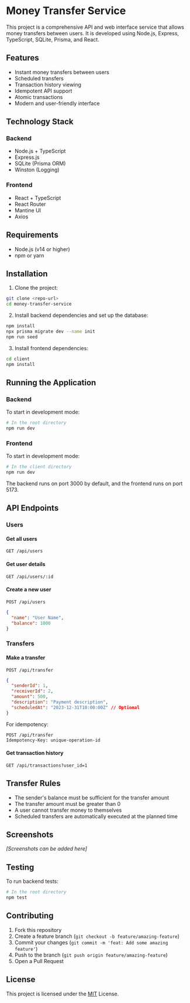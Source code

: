 # Money Transfer Service

This project is a comprehensive API and web interface service that allows money transfers between users. It is developed using Node.js, Express, TypeScript, SQLite, Prisma, and React.

## Features

- Instant money transfers between users
- Scheduled transfers
- Transaction history viewing
- Idempotent API support
- Atomic transactions
- Modern and user-friendly interface

## Technology Stack

### Backend
- Node.js + TypeScript
- Express.js
- SQLite (Prisma ORM)
- Winston (Logging)

### Frontend
- React + TypeScript
- React Router
- Mantine UI
- Axios

## Requirements

- Node.js (v14 or higher)
- npm or yarn

## Installation

1. Clone the project:
```bash
git clone <repo-url>
cd money-transfer-service
```

2. Install backend dependencies and set up the database:
```bash
npm install
npx prisma migrate dev --name init
npm run seed
```

3. Install frontend dependencies:
```bash
cd client
npm install
```

## Running the Application

### Backend 
To start in development mode:
```bash
# In the root directory
npm run dev
```

### Frontend
To start in development mode:
```bash
# In the client directory
npm run dev
```

The backend runs on port 3000 by default, and the frontend runs on port 5173.

## API Endpoints

### Users

#### Get all users
```
GET /api/users
```

#### Get user details
```
GET /api/users/:id
```

#### Create a new user
```
POST /api/users
```
```json
{
  "name": "User Name",
  "balance": 1000
}
```

### Transfers

#### Make a transfer
```
POST /api/transfer
```
```json
{
  "senderId": 1,
  "receiverId": 2,
  "amount": 500,
  "description": "Payment description",
  "scheduledAt": "2023-12-31T10:00:00Z" // Optional
}
```

For idempotency:
```
POST /api/transfer
Idempotency-Key: unique-operation-id
```

#### Get transaction history
```
GET /api/transactions?user_id=1
```

## Transfer Rules

- The sender's balance must be sufficient for the transfer amount
- The transfer amount must be greater than 0
- A user cannot transfer money to themselves
- Scheduled transfers are automatically executed at the planned time

## Screenshots

*[Screenshots can be added here]*

## Testing

To run backend tests:
```bash
# In the root directory
npm test
```

## Contributing

1. Fork this repository
2. Create a feature branch (`git checkout -b feature/amazing-feature`)
3. Commit your changes (`git commit -m 'feat: Add some amazing feature'`)
4. Push to the branch (`git push origin feature/amazing-feature`)
5. Open a Pull Request

## License

This project is licensed under the [MIT](LICENSE) License. 